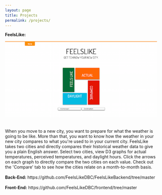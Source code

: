 ```yaml
---
layout: page
title: Projects
permalink: /projects/
---
```


<strong>FeelsLike:</strong>
<center><img src="https://github.com/edwinunger/edwinunger.github.io/blob/master/images/feels-like.png?raw=true"/></center>
<br>
<br>
When you move to a new city, you want to prepare for what the weather is going to be like. More than that, you want to know how the weather in your new city compares to what you're used to in your current city. FeelsLike takes two cities and directly compares their historical weather data to give you a plain English answer. Select two cities, view D3 graphs for actual temperatures, perceived temperatures, and daylight hours. Click the arrows on each graph to directly compare the two cities on each value. Check out the 'Compare' tab to see how the cities relate on a month-to-month basis.
<br>
<br>
<strong>Back-End:</strong> https://github.com/FeelsLikeDBC/FeelsLikeBackend/tree/master
<br>
<br>
<strong>Front-End:</strong> https://github.com/FeelsLikeDBC/frontend/tree/master